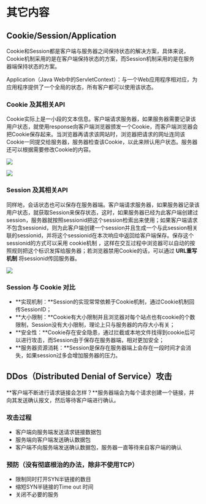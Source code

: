 # 其它内容



## Cookie/Session/Application

Cookie和Session都是客户端与服务器之间保持状态的解决方案，具体来说，Cookie机制采用的是在客户端保持状态的方案，而Session机制采用的是在服务器端保持状态的方案。

Application（Java Web中的ServletContext）：与一个Web应用程序相对应，为应用程序提供了一个全局的状态，所有客户都可以使用该状态。

### Cookie 及其相关API

Cookie实际上是一小段的文本信息。客户端请求服务器，如果服务器需要记录该用户状态，就使用response向客户端浏览器颁发一个Cookie，而客户端浏览器会把Cookie保存起来。当浏览器再请求该网站时，浏览器把请求的网址连同该Cookie一同提交给服务器，服务器检查该Cookie，以此来辨认用户状态。服务器还可以根据需要修改Cookie的内容。

![](https://images.yingwai.top/picgo/20210901100600.png)

![](https://images.yingwai.top/picgo/20210901100604.png)

### Session 及其相关API

同样地，会话状态也可以保存在服务器端。客户端请求服务器，如果服务器记录该用户状态，就获取Session来保存状态，这时，如果服务器已经为此客户端创建过session，服务器就按照sessionid把这个session检索出来使用；如果客户端请求不包含sessionid，则为此客户端创建一个session并且生成一个与此session相关联的sessionid，并将这个sessionid在本次响应中返回给客户端保存。保存这个sessionid的方式可以采用 cookie机制 ，这样在交互过程中浏览器可以自动的按照规则把这个标识发挥给服务器；若浏览器禁用Cookie的话，可以通过 **URL重写机制** 将sessionid传回服务器。

![](https://images.yingwai.top/picgo/20210901100656.png)

### Session 与 Cookie 对比

- **实现机制：**Session的实现常常依赖于Cookie机制，通过Cookie机制回传SessionID；
- **大小限制：**Cookie有大小限制并且浏览器对每个站点也有cookie的个数限制，Session没有大小限制，理论上只与服务器的内存大小有关；
- **安全性：**Cookie存在安全隐患，通过拦截或本地文件找得到cookie后可以进行攻击，而Session由于保存在服务器端，相对更加安全；
- **服务器资源消耗：**Session是保存在服务器端上会存在一段时间才会消失，如果session过多会增加服务器的压力。



## DDos（Distributed Denial of Service）攻击

**客户端不断进行请求链接会怎样？**服务器端会为每个请求创建一个链接，并向其发送确认报文，然后等待客户端进行确认。

### 攻击过程

- 客户端向服务端发送请求链接数据包
- 服务端向客户端发送确认数据包
- 客户端不向服务端发送确认数据包，服务器一直等待来自客户端的确认

### 预防（没有彻底根治的办法，除非不使用TCP）

- 限制同时打开SYN半链接的数目
- 缩短SYN半链接的Time out 时间
- 关闭不必要的服务

